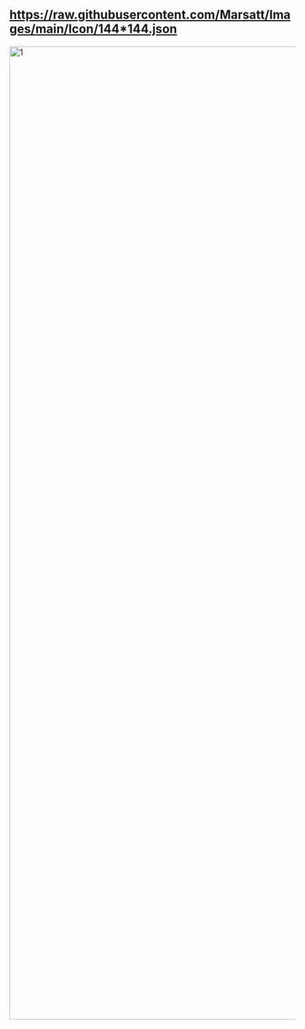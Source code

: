 https://raw.githubusercontent.com/Marsatt/Images/main/Icon/144*144.json
--------------------------------------------------------------------------
<img width="1713" alt="1" src="https://github.com/Marsatt/Images/blob/main/Icon/144*144.png">
